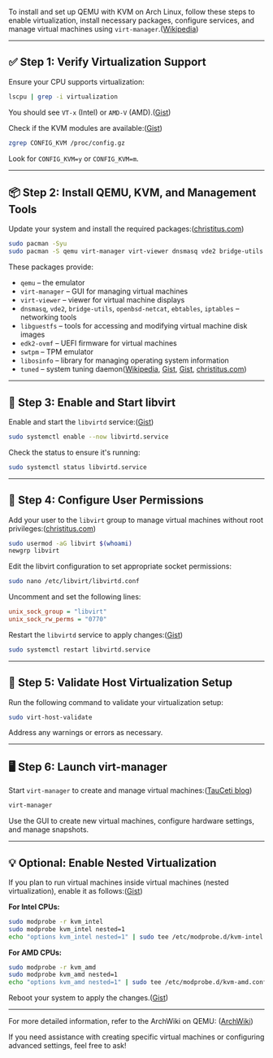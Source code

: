 To install and set up QEMU with KVM on Arch Linux, follow these steps to enable virtualization, install necessary packages, configure services, and manage virtual machines using `virt-manager`.([Wikipedia][1])

---

## ✅ Step 1: Verify Virtualization Support

Ensure your CPU supports virtualization:

```bash
lscpu | grep -i virtualization
```



You should see `VT-x` (Intel) or `AMD-V` (AMD).([Gist][2])

Check if the KVM modules are available:([Gist][2])

```bash
zgrep CONFIG_KVM /proc/config.gz
```



Look for `CONFIG_KVM=y` or `CONFIG_KVM=m`.

---

## 📦 Step 2: Install QEMU, KVM, and Management Tools

Update your system and install the required packages:([christitus.com][3])

```bash
sudo pacman -Syu
sudo pacman -S qemu virt-manager virt-viewer dnsmasq vde2 bridge-utils openbsd-netcat ebtables iptables libguestfs edk2-ovmf swtpm libosinfo tuned
```



These packages provide:

* `qemu` – the emulator
* `virt-manager` – GUI for managing virtual machines
* `virt-viewer` – viewer for virtual machine displays
* `dnsmasq`, `vde2`, `bridge-utils`, `openbsd-netcat`, `ebtables`, `iptables` – networking tools
* `libguestfs` – tools for accessing and modifying virtual machine disk images
* `edk2-ovmf` – UEFI firmware for virtual machines
* `swtpm` – TPM emulator
* `libosinfo` – library for managing operating system information
* `tuned` – system tuning daemon([Wikipedia][4], [Gist][5], [Gist][2], [christitus.com][3])

---

## 🔧 Step 3: Enable and Start libvirt

Enable and start the `libvirtd` service:([Gist][5])

```bash
sudo systemctl enable --now libvirtd.service
```



Check the status to ensure it's running:

```bash
sudo systemctl status libvirtd.service
```



---

## 👤 Step 4: Configure User Permissions

Add your user to the `libvirt` group to manage virtual machines without root privileges:([christitus.com][3])

```bash
sudo usermod -aG libvirt $(whoami)
newgrp libvirt
```



Edit the libvirt configuration to set appropriate socket permissions:

```bash
sudo nano /etc/libvirt/libvirtd.conf
```



Uncomment and set the following lines:

```ini
unix_sock_group = "libvirt"
unix_sock_rw_perms = "0770"
```



Restart the `libvirtd` service to apply changes:([Gist][2])

```bash
sudo systemctl restart libvirtd.service
```



---

## 🧪 Step 5: Validate Host Virtualization Setup

Run the following command to validate your virtualization setup:

```bash
sudo virt-host-validate
```



Address any warnings or errors as necessary.

---

## 🖥️ Step 6: Launch virt-manager

Start `virt-manager` to create and manage virtual machines:([TauCeti blog][6])

```bash
virt-manager
```



Use the GUI to create new virtual machines, configure hardware settings, and manage snapshots.

---

## 💡 Optional: Enable Nested Virtualization

If you plan to run virtual machines inside virtual machines (nested virtualization), enable it as follows:([Gist][2])

**For Intel CPUs:**

```bash
sudo modprobe -r kvm_intel
sudo modprobe kvm_intel nested=1
echo "options kvm_intel nested=1" | sudo tee /etc/modprobe.d/kvm-intel.conf
```



**For AMD CPUs:**

```bash
sudo modprobe -r kvm_amd
sudo modprobe kvm_amd nested=1
echo "options kvm_amd nested=1" | sudo tee /etc/modprobe.d/kvm-amd.conf
```



Reboot your system to apply the changes.([Gist][2])

---

For more detailed information, refer to the ArchWiki on QEMU: ([ArchWiki][7])

If you need assistance with creating specific virtual machines or configuring advanced settings, feel free to ask!

[1]: https://en.wikipedia.org/wiki/Virt-manager?utm_source=chatgpt.com "Virt-manager"
[2]: https://gist.github.com/tatumroaquin/c6464e1ccaef40fd098a4f31db61ab22?utm_source=chatgpt.com "QEMU-KVM Installation for Arch Linux - GitHub Gist"
[3]: https://christitus.com/setup-qemu-in-archlinux/?utm_source=chatgpt.com "Setup Qemu in Arch Linux - Chris Titus Tech"
[4]: https://en.wikipedia.org/wiki/QEMU?utm_source=chatgpt.com "QEMU"
[5]: https://gist.github.com/lordofwizard/35e39955d70da70ddb4af4ca02afcd98?utm_source=chatgpt.com "Installing QEMU + KVM on Arch.md - GitHub Gist"
[6]: https://www.tauceti.blog/posts/virtualization-with-archlinux-qemu-kvm-part-4/?utm_source=chatgpt.com "Virtualization with Arch Linux and Qemu/KVM - part 4 - TauCeti blog"
[7]: https://wiki.archlinux.org/title/QEMU?utm_source=chatgpt.com "QEMU - ArchWiki"
